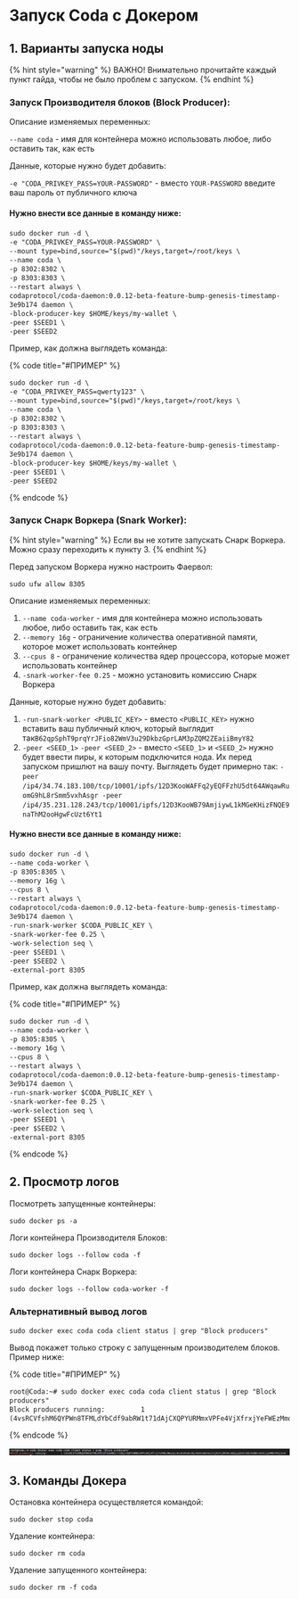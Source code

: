 # Запуск Coda с Докером

## 1. Варианты запуска ноды

{% hint style="warning" %}
ВАЖНО! Внимательно прочитайте каждый пункт гайда, чтобы не было проблем с запуском.
{% endhint %}

### Запуск Производителя блоков \(Block Producer\):

Описание изменяемых переменных:

`--name coda` - имя для контейнера можно использовать любое, либо оставить так, как есть

Данные, которые нужно будет добавить:

`-e "CODA_PRIVKEY_PASS=YOUR-PASSWORD"` - вместо `YOUR-PASSWORD` введите ваш пароль от публичного ключа

#### Нужно внести все данные в команду ниже:

```text
sudo docker run -d \
-e "CODA_PRIVKEY_PASS=YOUR-PASSWORD" \
--mount type=bind,source="$(pwd)"/keys,target=/root/keys \
--name coda \
-p 8302:8302 \
-p 8303:8303 \
--restart always \
codaprotocol/coda-daemon:0.0.12-beta-feature-bump-genesis-timestamp-3e9b174 daemon \
-block-producer-key $HOME/keys/my-wallet \
-peer $SEED1 \
-peer $SEED2
```

Пример, как должна выглядеть команда:

{% code title="\#ПРИМЕР" %}
```text
sudo docker run -d \
-e "CODA_PRIVKEY_PASS=qwerty123" \
--mount type=bind,source="$(pwd)"/keys,target=/root/keys \
--name coda \
-p 8302:8302 \
-p 8303:8303 \
--restart always \
codaprotocol/coda-daemon:0.0.12-beta-feature-bump-genesis-timestamp-3e9b174 daemon \
-block-producer-key $HOME/keys/my-wallet \
-peer $SEED1 \
-peer $SEED2
```
{% endcode %}

### Запуск Снарк Воркера \(Snark Worker\):

{% hint style="warning" %}
Если вы не хотите запускать Снарк Воркера. Можно сразу переходить к пункту 3.
{% endhint %}

Перед запуском Воркера нужно настроить Фаервол:

```text
sudo ufw allow 8305
```

Описание изменяемых переменных:

1. `--name coda-worker` - имя для контейнера можно использовать любое, либо оставить так, как есть
2. `--memory 16g` - ограничение количества оперативной памяти, которое может использовать контейнер
3. `--cpus 8` - ограничение количества ядер процессора, которые может использовать контейнер
4. `-snark-worker-fee 0.25` - можно установить комиссию Снарк Воркера

Данные, которые нужно будет добавить:

1. `-run-snark-worker <PUBLIC_KEY>` - вместо `<PUBLIC_KEY>` нужно вставить ваш публичный ключ, который выглядит так`B62qpSphT9prqYrJFio82WmV3u29DkbzGprLAM3pZQM2ZEaiiBmyY82`
2. `-peer <SEED_1>` `-peer <SEED_2>` - вместо `<SEED_1>` и `<SEED_2>` нужно будет ввести пиры, к которым подключится нода. Их перед запуском пришлют на вашу почту. Выглядеть будет примерно так: `-peer /ip4/34.74.183.100/tcp/10001/ipfs/12D3KooWAFFq2yEQFFzhU5dt64AWqawRuomG9hL8rSmm5vxhAsgr -peer /ip4/35.231.128.243/tcp/10001/ipfs/12D3KooWB79AmjiywL1kMGeKHizFNQE9naThM2ooHgwFcUzt6Yt1`

#### Нужно внести все данные в команду ниже:

```text
sudo docker run -d \
--name coda-worker \
-p 8305:8305 \
--memory 16g \
--cpus 8 \
--restart always \
codaprotocol/coda-daemon:0.0.12-beta-feature-bump-genesis-timestamp-3e9b174 daemon \
-run-snark-worker $CODA_PUBLIC_KEY \
-snark-worker-fee 0.25 \
-work-selection seq \
-peer $SEED1 \
-peer $SEED2 \
-external-port 8305
```

Пример, как должна выглядеть команда:

{% code title="\#ПРИМЕР" %}
```text
sudo docker run -d \
--name coda-worker \
-p 8305:8305 \
--memory 16g \
--cpus 8 \
--restart always \
codaprotocol/coda-daemon:0.0.12-beta-feature-bump-genesis-timestamp-3e9b174 daemon \
-run-snark-worker $CODA_PUBLIC_KEY \
-snark-worker-fee 0.25 \
-work-selection seq \
-peer $SEED1 \
-peer $SEED2 \
-external-port 8305
```
{% endcode %}

## 2. Просмотр логов

Посмотреть запущенные контейнеры:

```text
sudo docker ps -a
```

Логи контейнера Производителя Блоков:

```text
sudo docker logs --follow coda -f
```

Логи контейнера Снарк Воркера:

```text
sudo docker logs --follow coda-worker -f
```

### Альтернативный вывод логов

```text
sudo docker exec coda coda client status | grep "Block producers"
```

Вывод покажет только строку с запущенным производителем блоков. Пример ниже:

{% code title="\#ПРИМЕР" %}
```text
root@Coda:~# sudo docker exec coda coda client status | grep "Block producers"
Block producers running:         1 (4vsRCVfshM6QYPWn8TFMLdYbCdf9abRW1t71dAjCXQPYURMmxVPFe4VjXfrxjYeFWEzMmqTpc8suhsRvA51NjvRe6rmWv9eerUjRJFjdRTWcoBdyuyDnGC3GbtKdWhv5b9CajERMD7PHj3z4)
```
{% endcode %}

![](../../.gitbook/assets/image.png)

## 3. Команды Докера

Остановка контейнера осуществляется командой:

```text
sudo docker stop coda
```

Удаление контейнера:

```text
sudo docker rm coda
```

Удаление запущенного контейнера:

```text
sudo docker rm -f coda
```



